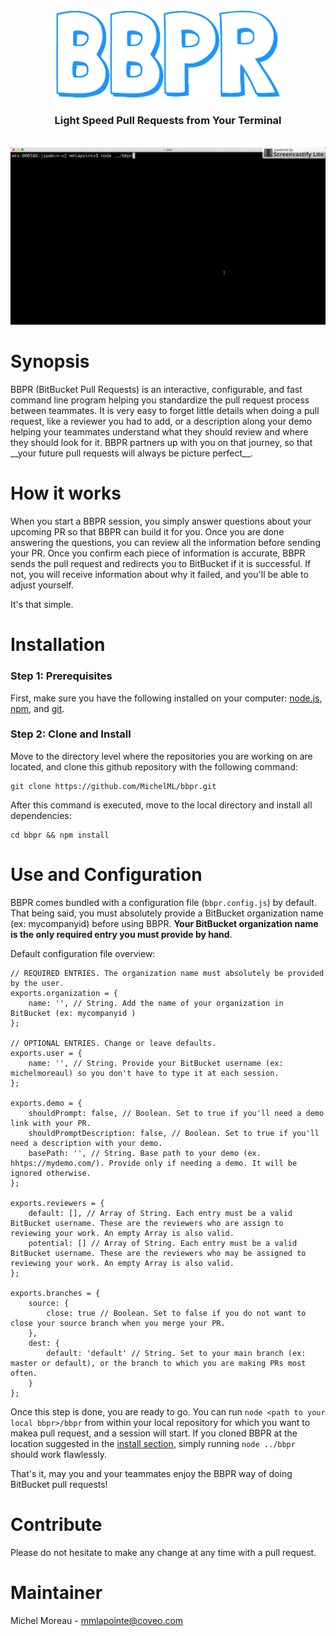 <div align="center">
<img src='bbpr.png'>
<h3 style="text-decordation:none;">Light Speed Pull Requests from Your Terminal</h3>
</div>
<br>
<div align="center">
<img src='bbpr2.gif'>
</div>

<h1 id="synopsis">Synopsis</h1>
BBPR (BitBucket Pull Requests) is an interactive, configurable, and fast command line program helping you standardize the pull request process between teammates. It is very easy to forget little details when doing a pull request, like a reviewer you had to add, or a description along your demo helping your teammates understand what they should review and where they should look for it. BBPR partners up with you on that journey, so that __your future pull requests will always be picture perfect__.   

<h1 id="synopsis">How it works</h1>
When you start a BBPR session, you simply answer questions about your upcoming PR so that BBPR can build it for you. Once you are done answering the questions, you can review all the information before sending your PR. Once you confirm each piece of information is accurate, BBPR sends the pull request and redirects you to BitBucket if it is successful. If not, you will receive information about why it failed, and you'll be able to adjust yourself.
  
It's that simple.  
 
<h1 id="installation">Installation</h1>
<h3>Step 1: Prerequisites</h3> 

First, make sure you have the following installed on your computer: <a href="https://nodejs.org/en/">node.js</a>, <a href="https://www.npmjs.com/">npm</a>, and <a href="https://git-scm.com/">git</a>.   


<h3>Step 2: Clone and Install</h3>

Move to the directory level where the repositories you are working on are located, and clone this github repository with the following command:  
  
```  
git clone https://github.com/MichelML/bbpr.git  
```

After this command is executed,  move to the local directory and install all dependencies:  

```  
cd bbpr && npm install 
```    

<h1 id="Configuration">Use and Configuration</h1>  

BBPR comes bundled with a configuration file (`bbpr.config.js`) by default. That being said, you must absolutely provide a BitBucket organization name (ex: mycompanyid) before using BBPR. **Your BitBucket organization name is the only required entry you must provide by hand**.  
  
Default configuration file overview:  

``` 
// REQUIRED ENTRIES. The organization name must absolutely be provided by the user.
exports.organization = {
    name: '', // String. Add the name of your organization in BitBucket (ex: mycompanyid )  
};

// OPTIONAL ENTRIES. Change or leave defaults.
exports.user = {
    name: '', // String. Provide your BitBucket username (ex: michelmoreaul) so you don't have to type it at each session.
};

exports.demo = {
    shouldPrompt: false, // Boolean. Set to true if you'll need a demo link with your PR.
    shouldPromptDescription: false, // Boolean. Set to true if you'll need a description with your demo.
    basePath: '', // String. Base path to your demo (ex. hhtps://mydemo.com/). Provide only if needing a demo. It will be ignored otherwise.
};

exports.reviewers = {
    default: [], // Array of String. Each entry must be a valid BitBucket username. These are the reviewers who are assign to reviewing your work. An empty Array is also valid. 
    potential: [] // Array of String. Each entry must be a valid BitBucket username. These are the reviewers who may be assigned to reviewing your work. An empty Array is also valid.
};

exports.branches = {
    source: {
        close: true // Boolean. Set to false if you do not want to close your source branch when you merge your PR.
    },
    dest: {
        default: 'default' // String. Set to your main branch (ex: master or default), or the branch to which you are making PRs most often.
    }
};
```  
Once this step is done, you are ready to go. You can run `node <path to your local bbpr>/bbpr` from within your local repository for which you want to makea pull request, and a session will start. If you cloned BBPR at the location suggested in the <a href="#installation">install section</a>, simply running `node ../bbpr` should work flawlessly.

That's it, may you and your teammates enjoy the BBPR way of doing BitBucket pull requests!
  
<h1 id="contribute">Contribute</h1>

Please do not hesitate to make any change at any time with a pull request.
  
<h1 id="maintainer">Maintainer</h1>
 
Michel Moreau - [mmlapointe@coveo.com](mailto:mmlapointe@coveo.com?Subject=BBPR%20Project) 